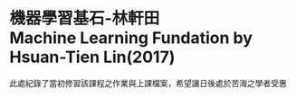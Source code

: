 # 機器學習基石-林軒田 <br /> Machine Learning Fundation by Hsuan-Tien Lin(2017)
此處紀錄了當初修習該課程之作業與上課檔案，希望讓日後處於苦海之學者受惠
